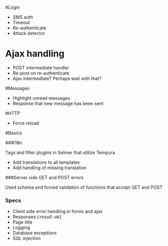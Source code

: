 #Login

 - SMS auth
 - Timeout
 - Re-authenticate
 - Attack detector

# Ajax handling

- POST intermediate handler
- Re-post on re-authenticate
- Ajax intermediate? Perhaps wait with that?
 
#Messages

- Highlight unread messages
- Response that new message has been sent
 
#HTTP

 - Force reload

#Basics

###i18n

Tags and filter plugins in Selmer that utilize Tempura

 - Add translations to all templates
 - Add handling of missing translation

###Server side GET and POST errors

Used schema and forced validation of functions that accept GET and POST

### Specs
 
 - Client side error handling in forms and ajax
 - Responses _{:result :ok}_
 - Page title
 - Logging
 - Database exceptions
 - SQL injection
